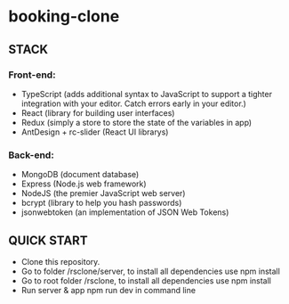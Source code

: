 # booking-clone

## STACK
### Front-end:

+ TypeScript (adds additional syntax to JavaScript to support a tighter integration with your editor. Catch errors early in your editor.)
+ React (library for building user interfaces)
+ Redux (simply a store to store the state of the variables in app)
+ AntDesign + rc-slider (React UI librarys)
### Back-end:

+ MongoDB (document database)
+ Express (Node.js web framework)
+ NodeJS (the premier JavaScript web server)
+ bcrypt (library to help you hash passwords)
+ jsonwebtoken (an implementation of JSON Web Tokens)

## QUICK START
- Clone this repository.
- Go to folder /rsclone/server, to install all dependencies use npm install
- Go to root folder /rsclone, to install all dependencies use npm install
- Run server & app npm run dev in command line